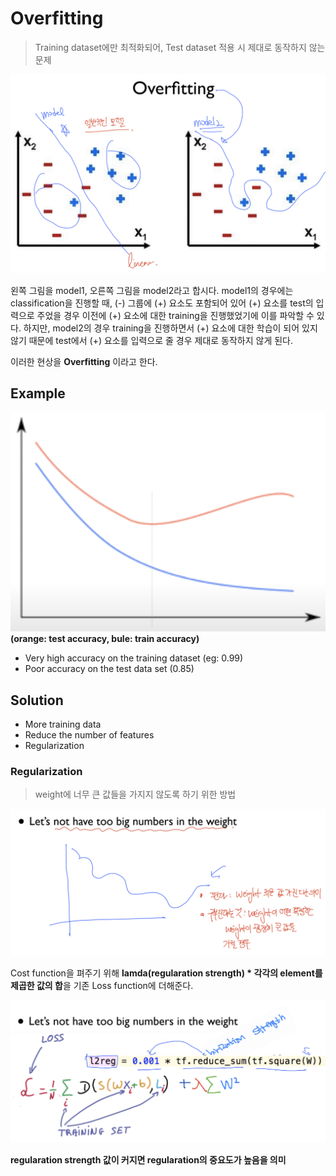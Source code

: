 # Overfitting
> Training dataset에만 최적화되어, Test dataset 적용 시 제대로 동작하지 않는 문제 

<img src="img/overfitting.png" style="width: 600px"/>

왼쪽 그림을 model1, 오른쪽 그림을 model2라고 합시다. 
model1의 경우에는 classification을 진행할 때, (-) 그룹에 (+) 요소도 포함되어 있어 (+) 요소를 test의 입력으로 주었을 경우 이전에 (+) 요소에 대한 training을 진행했었기에 이를 파악할 수 있다. 
하지만, model2의 경우 training을 진행하면서 (+) 요소에 대한 학습이 되어 있지 않기 때문에 test에서 (+) 요소를 입력으로 줄 경우 제대로 동작하지 않게 된다. 

이러한 현상을 <strong>Overfitting</strong> 이라고 한다.

## Example 
<img src="img/overfitting_.png" style="width: 550px">
<strong>(orange: test accuracy, bule: train accuracy)</strong>

- Very high accuracy on the training dataset (eg: 0.99) 
- Poor accuracy on the test data set (0.85)
  
## Solution 
- More training data 
- Reduce the number of features 
- Regularization 

### Regularization 
> weight에 너무 큰 값들을 가지지 않도록 하기 위한 방법 

<img src="img/regularization.png" style="width: 550px">

Cost function을 펴주기 위해 <strong>lamda(regularation strength) * 각각의 element를 제곱한 값의 합</strong>을 기존 Loss function에 더해준다. 

<img src="img/regularization_2.png" style="width: 550px">

<strong>regularation strength 값이 커지면 regularation의 중요도가 높음을 의미</strong>